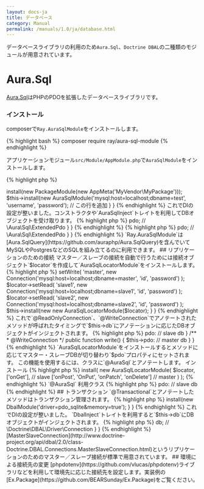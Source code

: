 ```yaml
---
layout: docs-ja
title: データベース
category: Manual
permalink: /manuals/1.0/ja/database.html
---
```


データベースライブラリの利用のため`Aura.Sql`、`Doctrine DBAL`の二種類のモジュールが用意されています。

# Aura.Sql

[Aura.Sql](https://github.com/auraphp/Aura.Sql)はPHPのPDOを拡張したデータベースライブラリです。

### インストール

composerで`Ray.AuraSqlModule`をインストールします。

{% highlight bash %}
composer require ray/aura-sql-module
{% endhighlight %}

アプリケーションモジュール`src/Module/AppModule.php`で`AuraSqlModule`をインストールします。

{% highlight php %}
<?php
use BEAR\AppMeta\AppMeta;
use BEAR\Package\PackageModule;
use Ray\AuraSqlModule\AuraSqlModule; // この行を追加
use Ray\Di\AbstractModule;

class AppModule extends AbstractModule
{
    protected function configure()
    {
        $this->install(new PackageModule(new AppMeta('MyVendor\MyPackage')));
        $this->install(new AuraSqlModule('mysql:host=localhost;dbname=test', 'username', 'password');  // この行を追加
    }
}
{% endhighlight %}

これでDIの設定が整いました。コンストラクタや`AuraSqlInject`トレイトを利用してDBオブジェクトを受け取ります。

{% highlight php %}
<?php

use Aura\Sql\ExtendedPdoInterfaceに

class Index
{
    public function __construct(ExtendedPdoInterface $pdo)
    {
        return $this->pdo; // \Aura\Sql\ExtendedPdo
    }
}
{% endhighlight %}


{% highlight php %}
<?php
use Ray\AuraSqlModule\AuraSqlInject;

class Index
{
    use AuraSqlInject; 
 
    public function onGet()
    {
        return $this->pdo; // \Aura\Sql\ExtendedPdo
    }
}
{% endhighlight %}

`Ray.AuraSqlModule`は[Aura.SqlQuery](https://github.com/auraphp/Aura.SqlQuery)を含んでいてMySQLやPostgresなどのSQLを組み立てるのに利用できます。

## リプリケーションのための接続

マスター／スレーブの接続を自動で行うためには接続オブジェクト`$locator`を作成して`AuraSqlLocatorModule`をインストールします。

{% highlight php %}
<?php
use Ray\Di\AbstractModule;
use Ray\AuraSqlModule\AuraSqlModule;
use Aura\Sql\ConnectionLocator;

class AppModule extends AbstractModule
{
    protected function configure()
    {
        $locator = new ConnectionLocator;
        $locator->setWrite(
            'master',
            new Connection('mysql:host=localhost;dbname=master', 'id', 'password')
        );
        $locator->setRead(
            'slave1',
            new Connection('mysql:host=localhost;dbname=slave1', 'id', 'password')
        );
        $locator->setRead(
            'slave2',
            new Connection('mysql:host=localhost;dbname=slave2', 'id', 'password')
        );
        $this->install(new new AuraSqlLocatorModule($locator);
    }
}
{% endhighlight %}

これで`@ReadOnlyConnection`、`@WriteConnection`でアノテートされたメソッドが呼ばれたタイミングで`$this->db`にアノテーションに応じたDBオブジェクトがインジェクトされます。

{% highlight php %}
<?php
use Ray\AuraSqlModule\Annotation\ReadOnlyConnection;  // important
use Ray\AuraSqlModule\Annotation\WriteConnection;     // important

class User
{
    public $pdo;

    /**
     * @ReadOnlyConnection
     */
    public function read()
    {
         $this->pdo: // slave db
    }

    /**
     * @WriteConnection
     */
    public function write()
    {
         $this->pdo: // master db
    }
}
{% endhighlight %}

`AuraSqlLocatorModule`をインストールするとメソッドに応じてマスター・スレーブDBが切り替わり`$pdo`プロパティにセットされます。
この機能を使用するには、クラスに`@AuraSql`とアノテートします。

インストール
{% highlight php %}
<?php
$this->install(
    new AuraSqlLocatorModule(
        $locator,
        ['onGet'],                                 // slave
        ['onPost', 'OnPut', 'onPatch', 'onDelete'] // master
    )
);
{% endhighlight %}

`@AuraSql`  利用クラス
{% highlight php %}
<?php
use Ray\AuraSqlModule\Annotation\AuraSql;

/**
 * @AuraSql
 */
class Index extends ResourceObject
{
    public $pdo;

    public function onGet()
    {
         $this->pdo: // slave db
{% endhighlight %}

## トランザクション

`@Transactional`とアノテートしたメソッドはトランザクション管理されます。

{% highlight php %}
<?php
use Ray\AuraSqlModule\Annotation\Transactional;

// ....
    /**
     * @Transactional
     */
    public function write()
    {
         // 例外発生したら\Ray\AuraSqlModule\Exception\RollbackExceptionに
    }
{% endhighlight %}

# Doctrine DBAL

[Doctrine DBAL](http://www.doctrine-project.org/projects/dbal.html)もデータベースの抽象化レイヤーです。

composerで`Ray.DbalModule`をインストールします。

{% highlight bash %}
composer require ray/dbal-module
{% endhighlight %}

アプリケーションモジュールで`AuraSqlModule`をインストールします。

{% highlight php %}
<?php
use BEAR\DbalModule\DbalModule;
use Ray\Di\AbstractModule;

class AppModule extends AbstractModule
{
    protected function configure()
    {
        $this->install(new DbalModule('driver=pdo_sqlite&memory=true');
    }
}
{% endhighlight %}

これでDIの設定が整いました。
`DbalInject`トレイトを利用すると`$this->db`にDBオブジェクトがインジェクトされます。

{% highlight php %}
<?php
use Ray\DbalModule\DbalInject;

class Index
{
    use DbalInject;
 
    public function onGet()
    {
        return $this->db; // \Doctrine\DBAL\Driver\Connection
    }
}
{% endhighlight %}

[MasterSlaveConnection](http://www.doctrine-project.org/api/dbal/2.0/class-Doctrine.DBAL.Connections.MasterSlaveConnection.html)というリプリケーションのためのマスター／スレーブ接続が標準で用意されています。

## 環境による接続先の変更

[phpdotenv](https://github.com/vlucas/phpdotenv)ライブラリなどを利用して環境先に応じた接続先を設定します。実装例の[Ex.Package](https://github.com/BEARSunday/Ex.Package)をご覧ください。

